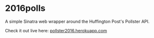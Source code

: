 # 2016polls

A simple Sinatra web wrapper around the Huffington Post's Pollster API.

Check it out live here: [pollster2016.herokuapp.com](https://pollster2016.herokuapp.com)
